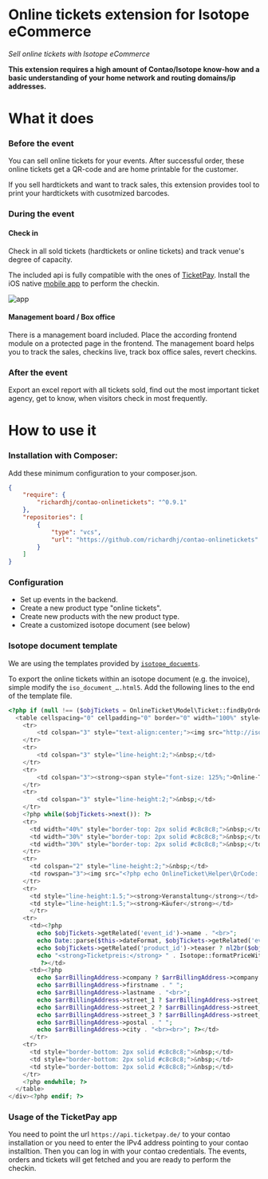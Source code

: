 Online tickets extension for Isotope eCommerce
==============================================
*Sell online tickets with Isotope eCommerce*

**This extension requires a high amount of Contao/Isotope know-how and a basic understanding of your home network and routing domains/ip addresses.**

What it does
============

### Before the event

You can sell online tickets for your events. After successful order, these online tickets get a QR-code and are home printable for the customer.

If you sell hardtickets and want to track sales, this extension provides tool to print your hardtickets with cusotmized barcodes.


### During the event

#### Check in

Check in all sold tickets (hardtickets or online tickets) and track venue's degree of capacity.

The included api is fully compatible with the ones of [TicketPay](http://ticketpay.de/). Install the iOS native [mobile app](http://ticketpay.de/app-demo/) to perform the checkin.

![app](http://ticketpay.de/wp-content/uploads/2013/09/app1.png)

#### Management board / Box office

There is a management board included. Place the according frontend module on a protected page in the frontend.
The management board helps you to track the sales, checkins live, track box office sales, revert checkins.

### After the event

Export an excel report with all tickets sold, find out the most important ticket agency, get to know, when visitors check in most frequently.

How to use it
=============

### Installation with Composer:

Add these minimum configuration to your composer.json.

```json
{
    "require": {
        "richardhj/contao-onlinetickets": "^0.9.1"
    },
    "repositories": [
        {
            "type": "vcs",
            "url": "https://github.com/richardhj/contao-onlinetickets"
        }
    ]
}
```

### Configuration

* Set up events in the backend.
* Create a new product type "online tickets".
* Create new products with the new product type.
* Create a customized isotope document (see below)

### Isotope document template

We are using the templates provided by [`isotope_docuemts`](https://github.com/katgirl/isotope_documents).

To export the online tickets within an isotope document (e.g. the invoice), simple modify the `iso_document_….html5`. Add the following lines to the end of the template file.

```php
<?php if (null !== ($objTickets = OnlineTicket\Model\Ticket::findByOrder($this->collection->id))): ?><div style="font-size: 72.5%; font-family: Helvetica, sans-serif; float:left; page-break-before:always;">
  <table cellspacing="0" cellpadding="0" border="0" width="100%" style="margin-left:100px;" >
  	<tr>
  		<td colspan="3" style="text-align:center;"><img src="http://isotopeecommerce.org/files/layout/logo.png" alt="Isotope eCommerce" height="100"></td>
	</tr>
	<tr>
		<td colspan="3" style="line-height:2;">&nbsp;</td>
	</tr>
	<tr>
		<td colspan="3"><strong><span style="font-size: 125%;">Online-Tickets</span><br>zur Bestellung <?php echo $this->collection->document_number; ?></strong></td>
	</tr>
	<tr>
		<td colspan="3" style="line-height:2;">&nbsp;</td>
	</tr>
  	<?php while($objTickets->next()): ?>
  	<tr>
      <td width="40%" style="border-top: 2px solid #c8c8c8;">&nbsp;</td>
      <td width="30%" style="border-top: 2px solid #c8c8c8;">&nbsp;</td>
      <td width="30%" style="border-top: 2px solid #c8c8c8;">&nbsp;</td>
  	</tr>
  	<tr>
      <td colspan="2" style="line-height:2;">&nbsp;</td>
      <td rowspan="3"><img src="<?php echo OnlineTicket\Helper\QrCode::getLocalPath($objTickets->hash); ?>" alt="Ticket Code"></td>
  	</tr>
  	<tr>
  	  <td style="line-height:1.5;"><strong>Veranstaltung</strong></td>
  	  <td style="line-height:1.5;"><strong>Käufer</strong></td>
  	  </tr>
    <tr>
  	  <td><?php
  	  	echo $objTickets->getRelated('event_id')->name . "<br>";
  		echo Date::parse($this->dateFormat, $objTickets->getRelated('event_id')->date) . "<br><br>";
  		echo $objTickets->getRelated('product_id')->teaser ? nl2br($objTickets->getRelated('product_id')->teaser) . "<br><br>" : "";
  		echo "<strong>Ticketpreis:</strong> " . Isotope::formatPriceWithCurrency($objTickets->getRelated('item_id')->price) . "<br>";
  		 ?></td>
  	  <td><?php
  	    echo $arrBillingAddress->company ? $arrBillingAddress->company . "<br>" : "";
        echo $arrBillingAddress->firstname . " "; 
        echo $arrBillingAddress->lastname . "<br>";
        echo $arrBillingAddress->street_1 ? $arrBillingAddress->street_1 . "<br>" : "";
        echo $arrBillingAddress->street_2 ? $arrBillingAddress->street_2 . "<br>" : "";
        echo $arrBillingAddress->street_3 ? $arrBillingAddress->street_3 . "<br>" : "";
        echo $arrBillingAddress->postal . " ";
        echo $arrBillingAddress->city . "<br><br>"; ?></td>
  	  </tr>
    <tr>
      <td style="border-bottom: 2px solid #c8c8c8;">&nbsp;</td>
      <td style="border-bottom: 2px solid #c8c8c8;">&nbsp;</td>
      <td style="border-bottom: 2px solid #c8c8c8;">&nbsp;</td>
  	</tr>
    <?php endwhile; ?>
  </table>
</div><?php endif; ?>

```

### Usage of the TicketPay app

You need to point the url `https://api.ticketpay.de/` to your contao installation or you need to enter the IPv4 address pointing to your contao installtion.
Then you can log in with your contao credentials. The events, orders and tickets will get fetched and you are ready to perform the checkin.
